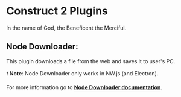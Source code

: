 # Construct 2 Plugins
In the name of God, the Beneficent the Merciful.

## Node Downloader:
This plugin downloads a file from the web and saves it to user's PC.

:exclamation: **Note**: Node Downloader only works in NW.js (and Electron).

For more information go to **[Node Downloader documentation](//github.com/sabereen/Construct2-Plugins/blob/master/nodeDownloader/README.md)**.
